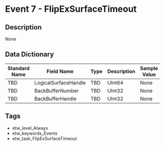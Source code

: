 # Event 7 - FlipExSurfaceTimeout

## Description
None

## Data Dictionary
|Standard Name|Field Name|Type|Description|Sample Value|
|---|---|---|---|---|
|TBD|LogicalSurfaceHandle|TBD|UInt64|None|None|
|TBD|BackBufferNumber|TBD|UInt32|None|None|
|TBD|BackBufferHandle|TBD|UInt32|None|None|

## Tags
* etw_level_Always
* etw_keywords_Events
* etw_task_FlipExSurfaceTimeout
